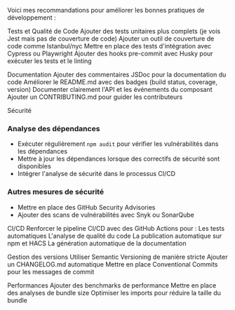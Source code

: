 Voici mes recommandations pour améliorer les bonnes pratiques de développement :

Tests et Qualité de Code
Ajouter des tests unitaires plus complets (je vois Jest mais pas de couverture de code)
Ajouter un outil de couverture de code comme Istanbul/nyc
Mettre en place des tests d'intégration avec Cypress ou Playwright
Ajouter des hooks pre-commit avec Husky pour exécuter les tests et le linting

Documentation
Ajouter des commentaires JSDoc pour la documentation du code
Améliorer le README.md avec des badges (build status, coverage, version)
Documenter clairement l'API et les événements du composant
Ajouter un CONTRIBUTING.md pour guider les contributeurs

Sécurité

### Analyse des dépendances

- Exécuter régulièrement `npm audit` pour vérifier les vulnérabilités dans les dépendances
- Mettre à jour les dépendances lorsque des correctifs de sécurité sont disponibles
- Intégrer l'analyse de sécurité dans le processus CI/CD

### Autres mesures de sécurité

- Mettre en place des GitHub Security Advisories
- Ajouter des scans de vulnérabilités avec Snyk ou SonarQube

CI/CD
Renforcer le pipeline CI/CD avec des GitHub Actions pour :
Les tests automatiques
L'analyse de qualité du code
La publication automatique sur npm et HACS
La génération automatique de la documentation

Gestion des versions
Utiliser Semantic Versioning de manière stricte
Ajouter un CHANGELOG.md automatique
Mettre en place Conventional Commits pour les messages de commit

Performances
Ajouter des benchmarks de performance
Mettre en place des analyses de bundle size
Optimiser les imports pour réduire la taille du bundle
